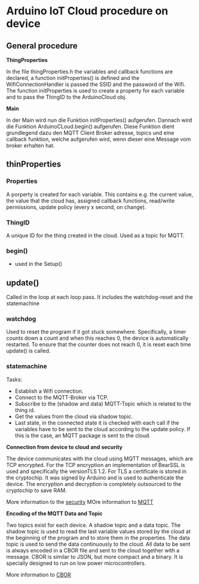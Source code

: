 # Arduino IoT Cloud procedure on device

## General procedure

**ThingProperties**

In the file thingProperties.h the variables and callback functions are declared, a function initProperties() is defined and the WifiConnectionHandler is passed the SSID and the password of the Wifi. The function initProperties is used to create a property for each variable and to pass the ThingID to the ArduinoCloud obj.

**Main**

In der Main wird nun die Funktion initProperties() aufgerufen. Dannach wird die Funktion ArduinoCLoud.begin() aufgerufen. Diese Funktion dient grundlegend dazu den MQTT Client Broker adresse, topics und eine callback funktion, welche aufgerufen wird, wenn dieser eine Message vom broker erhalten hat.

## thinProperties
### Properties
A porperty is created for each variable. This contains e.g. the current value, the value that the cloud has, assigned callback functions, read/write permissions, update policy (every x second, on change).

### ThingID
A unique ID for the thing created in the cloud. Used as a topic for MQTT.

### begin()
- used in the Setup()
<!-- Hier noch vom Zettel einfügen -->


## update()
Called in the loop at each loop pass. It includes the watchdog-reset and the statemachine

### watchdog
Used to reset the program if it got stuck somewhere.
Specifically, a timer counts down a count and when this reaches 0, the device is automatically restarted.
To ensure that the counter does not reach 0, it is reset each time update() is called.

### statemachine
Tasks:
- Establish a Wifi connection.
- Connect to the MQTT-Broker via TCP.
- Subscribe to the (shadow and data) MQTT-Topic which is related to the thing id.
- Get the values from the cloud via shadow topic.
- Last state, in the connected state it is checked with each call if the variables have to be sent to the cloud according to the update policy. If this is the case, an MQTT package is sent to the cloud.

**Connection from device to cloud and security**

The device communicates with the cloud using MQTT messages, which are TCP encrypted. For the TCP encryption an implementation of BearSSL is used and specifically the versionTLS 1.2. For TLS a certificate is stored in the cryptochip. It was signed by Arduino and is used to authenticate the device. The encryption and decryption is completely outsourced to the cryptochip to save RAM.

More information to the [security](https://blog.arduino.cc/2020/07/02/arduino-security-primer/)
MOre information to [MQTT](https://de.wikipedia.org/wiki/MQTT)

**Encoding of the MQTT Data and Topic**

Two topics exist for each device. A shadow topic and a data topic. The shadow topic is used to read the last variable values stored by the cloud at the beginning of the program and to store them in the properties. The data topic is used to send the data continuously to the cloud. All data to be sent is always encoded in a CBOR file and sent to the cloud together with a message. CBOR is similar to JSON, but more compact and a binary. It is specially designed to run on low power microcontrollers.

More information to [CBOR](https://de.wikipedia.org/wiki/Concise_Binary_Object_Representation)

 
